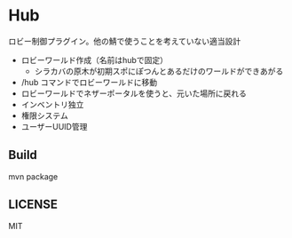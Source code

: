# Hub

ロビー制御プラグイン。他の鯖で使うことを考えていない適当設計

- ロビーワールド作成（名前はhubで固定）
    -  シラカバの原木が初期スポにぽつんとあるだけのワールドができあがる
- /hub コマンドでロビーワールドに移動
- ロビーワールドでネザーポータルを使うと、元いた場所に戻れる
- インベントリ独立
- 権限システム
- ユーザーUUID管理

## Build

mvn package

## LICENSE

MIT